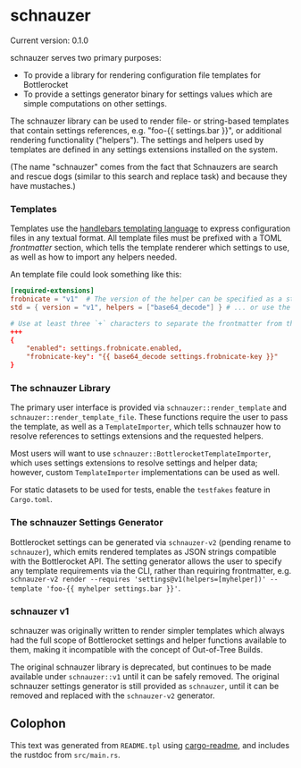 # schnauzer

Current version: 0.1.0

schnauzer serves two primary purposes:
* To provide a library for rendering configuration file templates for Bottlerocket
* To provide a settings generator binary for settings values which are simple computations on other settings.

The schnauzer library can be used to render file- or string-based templates that contain
settings references, e.g. "foo-{{ settings.bar }}", or additional rendering functionality ("helpers").
The settings and helpers used by templates are defined in any settings extensions installed on the system.

(The name "schnauzer" comes from the fact that Schnauzers are search and rescue dogs (similar to this search and
replace task) and because they have mustaches.)

### Templates
Templates use the [handlebars templating language](https://handlebarsjs.com/) to express configuration files in any
textual format. All template files must be prefixed with a TOML *frontmatter* section, which tells the template
renderer which settings to use, as well as how to import any helpers needed.

An template file could look something like this:

```toml
[required-extensions]
frobnicate = "v1"  # The version of the helper can be specified as a string...
std = { version = "v1", helpers = ["base64_decode"] } # ... or use the object form to import helpers.

# Use at least three `+` characters to separate the frontmatter from the template body.
+++
{
    "enabled": settings.frobnicate.enabled,
    "frobnicate-key": "{{ base64_decode settings.frobnicate-key }}"
}
```

### The schnauzer Library
The primary user interface is provided via `schnauzer::render_template` and `schnauzer::render_template_file`.
These functions require the user to pass the template, as well as a `TemplateImporter`, which tells schnauzer how
to resolve references to settings extensions and the requested helpers.

Most users will want to use `schnauzer::BottlerocketTemplateImporter`, which uses settings extensions to resolve
settings and helper data; however, custom `TemplateImporter` implementations can be used as well.

For static datasets to be used for tests, enable the `testfakes` feature in `Cargo.toml`.

### The schnauzer Settings Generator
Bottlerocket settings can be generated via `schnauzer-v2` (pending rename to `schnauzer`), which emits rendered
templates as JSON strings compatible with the Bottlerocket API.
The setting generator allows the user to specify any template requirements via the CLI, rather than requiring
frontmatter, e.g.
`schnauzer-v2 render --requires 'settings@v1(helpers=[myhelper])' --template 'foo-{{ myhelper settings.bar }}'`.

### schnauzer v1
schnauzer was originally written to render simpler templates which always had the full scope of Bottlerocket
settings and helper functions available to them, making it incompatible with the concept of Out-of-Tree Builds.

The original schnauzer library is deprecated, but continues to be made available under `schnauzer::v1` until it can
be safely removed. The original schnauzer settings generator is still provided as `schnauzer`, until it can be
removed and replaced with the `schnauzer-v2` generator.

## Colophon

This text was generated from `README.tpl` using [cargo-readme](https://crates.io/crates/cargo-readme), and includes the rustdoc from `src/main.rs`.
